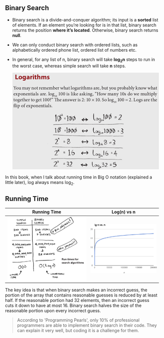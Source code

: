 ## Binary Search

- Binary search is a divide-and-conquer algorithm; its input is a **sorted** list of elements. If an element you’re looking for is in that list, binary search returns the position **where it’s located**. Otherwise, binary search returns **null**.

- We can only conduct binary search with ordered lists, such as alphabetically ordered phone list, ordered list of numbers etc.

- In general, for any list of n, binary search will take **log<sub>2</sub>n** steps to run in the worst case, whereas simple search will take **n** steps.

  ![logarithms](images/logarithms.png)

In this book, when I talk about running time in Big O notation (explained a little later), log always means log<sub>2</sub>.

## Running Time

| Running Time | Log(n) vs n |
| ------------ | ----------- |
| ![running-time](images/running-time.png) | ![log-n](images/log-n.png) |

The key idea is that when binary search makes an incorrect guess, the portion of the array that contains reasonable guesses is reduced by at least half. If the reasonable portion had 32 elements, then an incorrect guess cuts it down to have at most 16. Binary search halves the size of the reasonable portion upon every incorrect guess.

> According to 'Programming Pearls', only 10% of professional programmers are able to implement binary search in their code. They can explain it very well, but coding it is a challenge for them.
